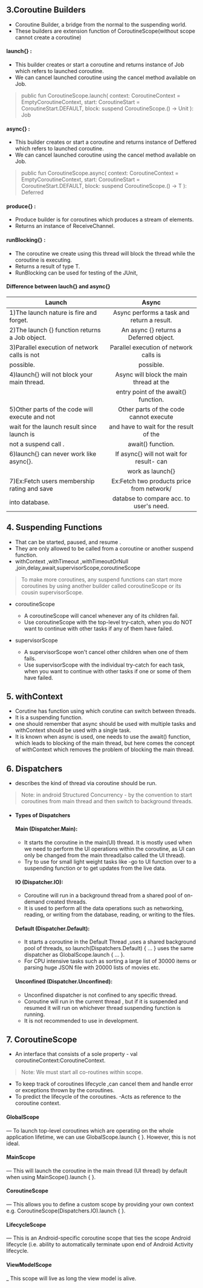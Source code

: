 ## 3.Coroutine Builders
- Coroutine Builder, a bridge from the normal to the suspending world.
- These builders are extension function of CoroutineScope(without scope cannot create a coroutine)

#### launch{} :
- This builder creates or start a coroutine and returns instance of Job which refers to launched coroutine.
- We can cancel launched coroutine using the cancel method available on Job.

>  public fun CoroutineScope.launch(
> context: CoroutineContext = EmptyCoroutineContext,
>  start: CoroutineStart = CoroutineStart.DEFAULT,
>  block: suspend CoroutineScope.() -> Unit
>  ): Job

#### async{} :
- This builder creates or start a coroutine and returns instance of Deffered which refers to launched coroutine.
- We can cancel launched coroutine using the cancel method available on Job.

>  public fun <T> CoroutineScope.async(
>  context: CoroutineContext = EmptyCoroutineContext,
>  start: CoroutineStart = CoroutineStart.DEFAULT,
>  block: suspend CoroutineScope.() -> T
>  ): Deferred<T>

#### produce{} :
- Produce builder is for coroutines which produces a stream of elements.
- Returns an instance of ReceiveChannel.
  
#### runBlocking{} :
- The coroutine we create using this thread will block the thread while the coroutine is executing.
- Returns a result of type T.
- RunBlocking can be used for testing of the JUnit,
  
  
#### Difference between lauch{} and async{}

|             Launch                            |        Async                             | 
| --------------------------------------------- | :--------------------------------------: | 
|1)The launch nature is fire and forget.        |Async performs a task and return a result.| 
|2)The launch {} function returns a Job object. |An async {} returns a Deferred<T> object. |  
|3)Parallel execution of network calls is not   |Parallel execution of network calls is    |
| possible.                                     | possible.                                | 
|4)launch{} will not block your main thread.    | Async will block the main thread at the  |
|                                               | entry point of the await() function.     |
|5)Other parts of the code will execute and not | Other parts of the code cannot execute   |
|  wait for the launch result since launch is   |and have to wait for the result of the    | 
| not a suspend call .                          | await() function.                        |
|6)launch{} can never work like async{}.        |If async{} will not wait for result- can  |
|                                               |work as launch{}                          | 
|7)Ex:Fetch users membership rating and save    |Ex:Fetch two products price from network/ | 
|  into database.                               | databse to compare acc. to user's need.  |    
  
## 4. Suspending Functions
  - That can be started, paused, and resume .
  - They are only allowed to be called from a coroutine or another suspend function.
  - withContext ,withTimeout ,withTimeoutOrNull ,join,delay,await,supervisorScope,coroutineScope
  
>To make more coroutines, any suspend functions can start more coroutines by using another builder called coroutineScope or its cousin supervisorScope. 
 
- coroutineScope
  - A coroutineScope will cancel whenever any of its children fail.
  - Use coroutineScope with the top-level try-catch, when you do NOT want to continue with other tasks if any of them have failed.
  
- supervisorScope
  - A supervisorScope won't cancel other children when one of them fails.
  - Use supervisorScope with the individual try-catch for each task, when you want to continue with other tasks if one or some of them have failed.
  
## 5. withContext
  - Corutine has function using which corutine can switch between threads.
  - It is a suspending function.
  - one should remember that async should be used with multiple tasks and withContext should be used with a single task.
  -  It is known when async is used, one needs to use the await() function, which leads to blocking of the main thread, but here comes the concept of withContext which removes the problem of blocking the main thread.
  
## 6. Dispatchers 
- describes the kind of thread via coroutine should be run.
> Note: in android Structured Concurrency - by the convention to start coroutines from main thread and then switch to background threads.

- #### Types of Dispatchers
  #### Main (Dispatcher.Main):
  - It starts the coroutine in the main(UI) thread. It is mostly used when we need to perform the UI operations within the coroutine, as UI can only be changed from the main thread(also called the UI thread).
  - Try to use for small light weight tasks like -go to UI function over to a suspending function or to get updates from the live data.
  
  #### IO (Dispatcher.IO):
  - Coroutine will run in a background thread from a shared pool of on-demand created threads.
  - It is used to perform all the data operations such as networking, reading, or writing from the database, reading, or writing to the files.
  
   #### Default (Dispatcher.Default):
  - It starts a coroutine in the Default Thread ,uses a shared background pool of threads, so launch(Dispatchers.Default) { … } uses the same dispatcher as GlobalScope.launch { … }.
  - For CPU intensive tasks such as sorting a large list of 30000 items or parsing huge JSON file with 20000 lists of movies etc.
  
   #### Unconfined (Dispatcher.Unconfined):
  - Unconfined dispatcher is not confined to any specific thread.
  - Coroutine will run in the current thread , but if it is suspended and resumed it will run on whichever thread suspending function is running.
  - It is not recommended to use in development.
  
## 7. CoroutineScope 
  - An interface that consists of a sole property - val coroutineContext:CoroutineContext.
  > Note: We must start all co-routines within scope.
  - To keep track of coroutines lifecycle ,can cancel them and handle error or exceptions thrown by the coroutines.
  - To predict the lifecycle of the coroutines.
  -Acts as reference to the coroutine context.
  
#### GlobalScope 
—  To launch top-level coroutines which are operating on the whole application lifetime, we can use GlobalScope.launch { }. However, this is not ideal.
#### MainScope
— This will launch the coroutine in the main thread (UI thread) by default when using MainScope().launch { }.
#### CoroutineScope
— This allows you to define a custom scope by providing your own context e.g. CoroutineScope(Dispatchers.IO).launch { }.
#### LifecycleScope
— This is an Android-specific coroutine scope that ties the scope Android lifecycle (i.e. ability to automatically terminate upon end of Android Activity lifecycle.
#### ViewModelScope
_  This scope will live as long the view model is alive.
  
 
